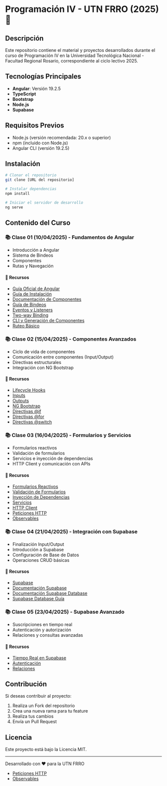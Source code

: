 # Programación IV - UTN FRRO (2025) 🚀

## Descripción
Este repositorio contiene el material y proyectos desarrollados durante el curso de Programación IV en la Universidad Tecnológica Nacional - Facultad Regional Rosario, correspondiente al ciclo lectivo 2025.

## Tecnologías Principales
- **Angular**: Versión 19.2.5
- **TypeScript**
- **Bootstrap**
- **Node.js**
- **Supabase**

## Requisitos Previos
- Node.js (versión recomendada: 20.x o superior)
- npm (incluido con Node.js)
- Angular CLI (versión 19.2.5)

## Instalación
```bash
# Clonar el repositorio
git clone [URL del repositorio]

# Instalar dependencias
npm install

# Iniciar el servidor de desarrollo
ng serve
```

## Contenido del Curso

### 📚 Clase 01 (10/04/2025) - Fundamentos de Angular
- Introducción a Angular
- Sistema de Bindeos
- Componentes
- Rutas y Navegación

#### 🔗 Recursos
- [Guía Oficial de Angular](https://angular.dev/)
- [Guía de Instalación](https://angular.dev/installation)
- [Documentación de Componentes](https://angular.dev/guide/components)
- [Guía de Bindeos](https://angular.dev/guide/templates/binding)
- [Eventos y Listeners](https://angular.dev/guide/templates/event-listeners)
- [Two-way Binding](https://angular.dev/guide/templates/two-way-binding)
- [CLI y Generación de Componentes](https://angular.dev/cli/generate/component)
- [Ruteo Básico](https://angular.dev/guide/routing/common-router-tasks)

### 📚 Clase 02 (15/04/2025) - Componentes Avanzados
- Ciclo de vida de componentes
- Comunicación entre componentes (Input/Output)
- Directivas estructurales
- Integración con NG Bootstrap

#### 🔗 Recursos
- [Lifecycle Hooks](https://angular.dev/guide/components/lifecycle)
- [Inputs](https://angular.dev/guide/components/inputs)
- [Outputs](https://angular.dev/guide/components/outputs)
- [NG Bootstrap](https://ng-bootstrap.github.io/#/home)
- [Directivas @if](https://angular.dev/api/core/@if)
- [Directivas @for](https://angular.dev/api/core/@for)
- [Directivas @switch](https://angular.dev/api/core/@switch)

### 📚 Clase 03 (16/04/2025) - Formularios y Servicios
- Formularios reactivos
- Validación de formularios
- Servicios e inyección de dependencias
- HTTP Client y comunicación con APIs

#### 🔗 Recursos
- [Formularios Reactivos](https://angular.dev/guide/forms/reactive-forms)
- [Validación de Formularios](https://angular.dev/guide/forms/form-validation)
- [Inyección de Dependencias](https://angular.dev/guide/di/dependency-injection)
- [Servicios](https://angular.dev/guide/di/creating-injectable-service)
- [HTTP Client](https://angular.dev/guide/http/setup)
- [Peticiones HTTP](https://angular.dev/guide/http/making-requests)
- [Observables](https://rxjs.dev/guide/observable)

### 📚 Clase 04 (21/04/2025) - Integración con Supabase
- Finalización Input/Output
- Introducción a Supabase
- Configuración de Base de Datos
- Operaciones CRUD básicas

#### 🔗 Recursos
- [Supabase](http://supabase.com/)
- [Documentación Supabase](https://supabase.com/docs)
- [Documentación Supabase Database](https://supabase.com/docs/guides/database/overview)
- [Supabase Database Guía](https://supabase.com/docs/guides/database/tables?queryGroups=language&language=js)

### 📚 Clase 05 (23/04/2025) - Supabase Avanzado
- Suscripciones en tiempo real
- Autenticación y autorización
- Relaciones y consultas avanzadas

#### 🔗 Recursos
- [Tiempo Real en Supabase](https://supabase.com/docs/guides/realtime/subscribing-to-database-changes)
- [Autenticación](https://supabase.com/docs/guides/auth)
- [Relaciones](https://supabase.com/docs/guides/database/tables#foreign-key-constraints)



## Contribución
Si deseas contribuir al proyecto:
1. Realiza un Fork del repositorio
2. Crea una nueva rama para tu feature
3. Realiza tus cambios
4. Envía un Pull Request

## Licencia
Este proyecto está bajo la Licencia MIT.

---
Desarrollado con ❤️ para la UTN FRRO
- [Peticiones HTTP](https://angular.dev/guide/http/making-requests)
- [Observables](https://rxjs.dev/guide/observable)